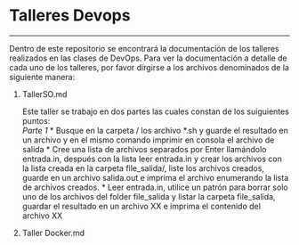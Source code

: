 # Talleres Devops
---

Dentro de este repositorio se encontrará la documentación de los talleres realizados en las clases de DevOps. Para ver la documentación a detalle de cada uno de los talleres, por favor dirgirse a los archivos denominados de la siguiente manera:   
1. TallerSO.md
   
   Este taller se trabajo en dos partes las cuales constan de los suiguientes puntos:  
    *Parte 1*
       * Busque en la carpeta / los archivo *.sh y guarde el resultado en un archivo y en el mismo comando imprimir en consola el archivo de salida
       * Cree una lista de archivos separados por Enter llamándolo entrada.in, después con la lista leer entrada.in y crear los archivos con la lista creada en la                carpeta file_salida/, liste los archivos creados, guarde en un archivo salida.out e imprima el archivo  enumerando la lista de archivos creados.
       * Leer entrada.in, utilice un patrón para borrar solo uno de los archivos del folder file_salida y listar la carpeta file_salida, guardar el resultado en un                archivo XX  e imprima el contenido del archivo XX




2. Taller Docker.md


